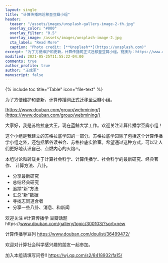 ```yaml
---
layout: single
title: "计算传播网迁移至豆瓣小组"
header:
  teaser: "/assets/images/unsplash-gallery-image-2-th.jpg"
  overlay_color: "#000"
  overlay_filter: "0.5"
  overlay_image: /assets/images/unsplash-image-2.jpg
  cta_label: "Read More"
  caption: "Photo credit: [**Unsplash**](https://unsplash.com)"
excerpt: "为了方便维护和更新，计算传播网正式迁移至豆瓣小组。链接为：https://www.douban.com/group/webmining/"
modified: 2021-05-25T11:55:22-04:00
comments: true
author_profile: true
author: "王成军"
manuscript: false
---
```


{% include toc title="Table" icon="file-text" %}


为了方便维护和更新，计算传播网正式迁移至豆瓣小组。

[https://www.douban.com/group/webmining/](https://www.douban.com/group/webmining/)

大家好，我是苏格拉底大王，现在蓝鲸大学工作。欢迎关注计算传播学豆瓣小组！

这个小组是我建立的苏格拉底学园的一部分。苏格拉底学园除了包括这个计算传播学小组之外，还包括第谷读书会、苏格拉底实验室。希望通过这种方式，可以让人们更好地认识自己、点燃内心的火焰🔥。

本组讨论和转载关于计算社会科学、计算传播学、社会科学的最新研究、经典著作、 计算方法、八卦。

- 分享最新研究
- 总结经典研究
- 追踪“新”方法
- 汇总“新”数据
- 寻找志同道合者
- 分享一些八卦、消息、和新闻


欢迎关注 #计算传播学 豆瓣话题https://www.douban.com/gallery/topic/300103/?sort=new

计算传播学豆列 https://www.douban.com/doulist/36499472/

欢迎对计算社会科学感兴趣的朋友一起参加。

加入本组请填写问卷!! https://wj.qq.com/s2/8418932/fa15/
